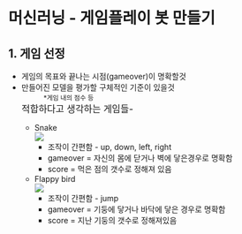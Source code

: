 # <strong>머신러닝</strong> - 게임플레이 봇 만들기

## 1. 게임 선정
<ul>
<li>게임의 목표와 끝나는 시점(gameover)이 명확할것</li>
<li>만들어진 모델을 평가할 구체적인 기준이 있을것<dd><small>*게임 내의 점수 등</small></dd></li>
<big>적합하다고 생각하는 게임들-</big>
<ul>
<li>Snake<br><img src="https://thumbs.gfycat.com/WildSharpFlyingfish-size_restricted.gif"><br><ul><li>조작이 간편함 - up, down, left, right</li><li>gameover = 자신의 몸에 닫거나 벽에 닿은경우로 명확함</li><li>score = 먹은 점의 갯수로 정해져 있음</li></ul></li>
<li>Flappy bird<br><img src="https://thumbs.gfycat.com/PlayfulFrigidAnchovy-size_restricted.gif"><br><ul><li>조작이 간편함 - jump</li><li>gameover = 기둥에 닿거나 바닥에 닿은 경우로 명확함</li><li>score = 지난 기둥의 갯수로 정해져있음</li></ul></li>
</ul>
</ul>
